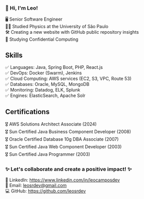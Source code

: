 ### 👋 Hi, I'm Leo!
🖥️ Senior Software Engineer  
👨‍🎓 Studied Physics at the University of São Paulo  
🛠️ Creating a new website with GitHub public repository insights  
🚀 Studying Confidential Computing


## Skills
✅ Languages: Java, Spring Boot, PHP, React.js  
✅ DevOps: Docker (Swarm), Jenkins  
✅ Cloud Computing: AWS services (EC2, S3, VPC, Route 53)  
✅ Databases: Oracle, MySQL, MongoDB  
✅ Monitoring: Datadog, ELK, Splunk  
✅ Engines: ElasticSearch, Apache Solr  

## Certifications
🎖️ AWS Solutions Architect Associate (2024)  
🎖️ Sun Certified Java Business Component Developer (2008)  
🎖️ Oracle Certified Database 10g DBA Associate (2007)  
🎖️ Sun Certified Java Web Component Developer (2003)  
🎖️ Sun Certified Java Programmer (2003)  


### ✨ Let's collaborate and create a positive impact! ✨
🔗 LinkedIn: https://www.linkedin.com/in/leocamposdev  
📧 Email: leosrdev@gmail.com  
💻 GitHub: https://github.com/leosrdev

